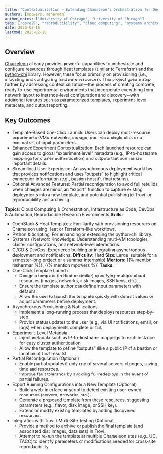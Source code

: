 ```yaml
---
title: "Contextualization – Extending Chameleon’s Orchestration for One-Click Experiment Deployment" 
authors: [mpowers, msherman]
author_notes: ["University of Chicago", "University of Chicago"]
tags: ["osre25", "reproducibility", "cloud computing", "systems architecture"]
date: 2025-02-18
lastmod: 2025-02-18
---
```


## Overview

[Chameleon](chameleoncloud.org) already provides powerful capabilities to orchestrate and configure resources through Heat templates (similar to Terraform) and the [python-chi](https://python-chi.readthedocs.io/) library. However, these focus primarily on provisioning (i.e., allocating and configuring hardware resources). This project goes a step further by addressing contextualization—the process of creating complete, ready-to-use experimental environments that incorporate everything from network layout to instance-level configuration and discovery—with additional features such as parameterized templates, experiment-level metadata, and output reporting.

## Key Outcomes

- Template-Based One-Click Launch: Users can deploy multi-resource experiments (VMs, networks, storage, etc.) via a single click or a minimal set of input parameters.
- Enhanced Experiment Contextualization: Each launched resource can gain access to global “experiment-level” metadata (e.g., IP-to-hostname mappings for cluster authentication) and outputs that summarize important details.
- Streamlined User Experience: An asynchronous deployment workflow that provides notifications and uses “outputs” to highlight critical connection information (e.g., bastion host IP, final results).
- Optional Advanced Features: Partial reconfiguration to avoid full rebuilds when changes are minor, an “export” function to capture existing deployments into a new template, and potential publishing to Trovi for reproducibility and archiving.

**Topics**: Cloud Computing & Orchestration, Infrastructure as Code, DevOps & Automation, Reproducible Research Environments
**Skills**:
- OpenStack & Heat Templates: Familiarity with provisioning resources on Chameleon using Heat or Terraform-like workflows.
- Python & Scripting: For enhancing or extending the python-chi library.
- Systems / Network Knowledge: Understanding multi-VM topologies, cluster configurations, and network-level interactions.
- CI/CD & DevOps: Experience building or integrating asynchronous deployment and notifications.
**Difficulty**: Hard
**Size**: Large (suitable for a semester-long project or a summer internship)
**Mentors**: {{% mention msherman %}}, {{% mention mpowers %}}
**Tasks**:
- One-Click Template Launch
  - Design a template (in Heat or similar) specifying multiple cloud resources (images, networks, disk images, SSH keys, etc.).
  - Ensure the template author can define input parameters with defaults.
  - Allow the user to launch the template quickly with default values or adjust parameters before deployment.
- Asynchronous Provisioning & Notifications
  - Implement a long-running process that deploys resources step-by-step.
  - Provide status updates to the user (e.g., via UI notifications, email, or logs) when deployments complete or fail.
- Experiment-Level Metadata
  - Inject metadata such as IP-to-hostname mappings to each instance for easy cluster authentication.
  - Allow the template to define “outputs” (like a public IP of a bastion or location of final results).
- Partial Reconfiguration (Optional)
  - Enable partial updates if only one of several servers changes, saving time and resources.
  - Improve fault tolerance by avoiding full redeploys in the event of partial failures.
- Export Running Configurations into a New Template (Optional)
  - Build a web-interface or script to detect existing user-owned resources (servers, networks, etc.).
  - Generate a proposed template from those resources, suggesting parameters (e.g., flavor, disk image, or SSH key).
  - Extend or modify existing templates by adding discovered resources.
- Integration with Trovi / Multi-Site Testing (Optional)
  - Provide a method to archive or publish the final template (and associated disk images, data sets) in Trovi.
  - Attempt to re-run the template at multiple Chameleon sites (e.g., UC, TACC) to identify parameters or modifications needed for cross-site reproducibility.